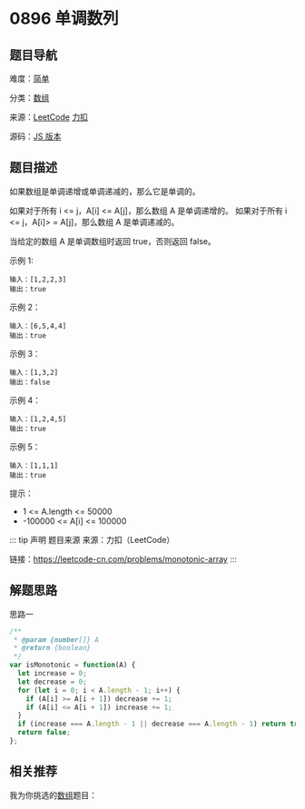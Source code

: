 # 0896 单调数列


## 题目导航

难度：[简单](/solution/easy/)

分类：[数组](/art/array.html)

来源：[LeetCode](https://leetcode.com/problems/monotonic-array/)  [力扣](https://leetcode-cn.com/problems/monotonic-array/)

源码：[JS 版本](https://github.com/swpuLeo/leetcode/blob/master/src/easy/0896-monotonic-array.js)






## 题目描述

如果数组是单调递增或单调递减的，那么它是单调的。

如果对于所有 i <= j，A[i] <= A[j]，那么数组 A 是单调递增的。 如果对于所有 i <= j，A[i]> = A[j]，那么数组 A 是单调递减的。

当给定的数组 A 是单调数组时返回 true，否则返回 false。



示例 1:

```
输入：[1,2,2,3]
输出：true
```

示例 2：

```
输入：[6,5,4,4]
输出：true
```

示例 3：

```
输入：[1,3,2]
输出：false
```

示例 4：

```
输入：[1,2,4,5]
输出：true
```

示例 5：

```
输入：[1,1,1]
输出：true
```


提示：

- 1 <= A.length <= 50000
- -100000 <= A[i] <= 100000


::: tip 声明 题目来源
来源：力扣（LeetCode）

链接：https://leetcode-cn.com/problems/monotonic-array
:::



## 解题思路


思路一

```js
/**
 * @param {number[]} A
 * @return {boolean}
 */
var isMonotonic = function(A) {
  let increase = 0;
  let decrease = 0;
  for (let i = 0; i < A.length - 1; i++) {
    if (A[i] >= A[i + 1]) decrease += 1;
    if (A[i] <= A[i + 1]) increase += 1;
  }
  if (increase === A.length - 1 || decrease === A.length - 1) return true;
  return false;
};
```





## 相关推荐

我为你挑选的[数组](/art/array.html)题目：

